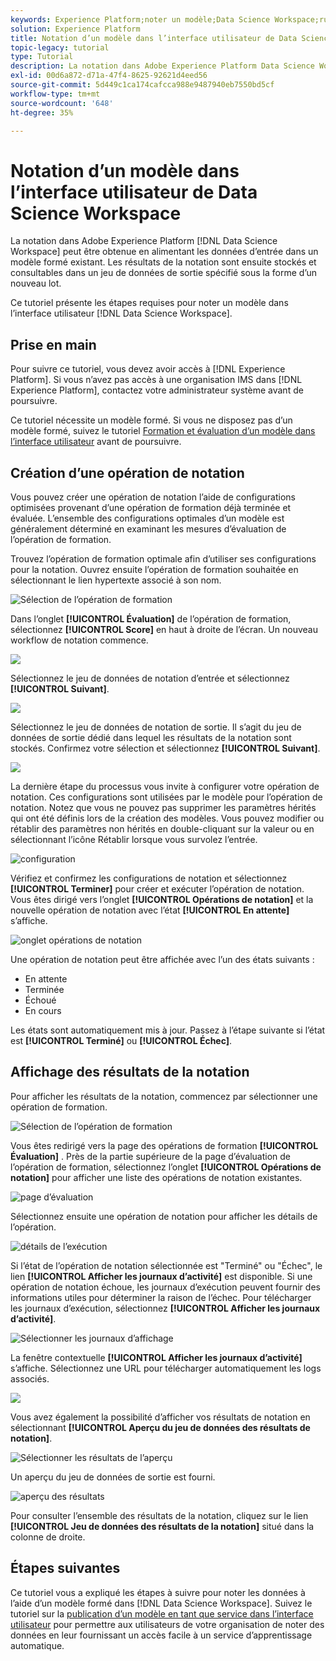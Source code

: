 ```yaml
---
keywords: Experience Platform;noter un modèle;Data Science Workspace;rubriques populaires;ui;opération de notation;résultats de notation
solution: Experience Platform
title: Notation d’un modèle dans l’interface utilisateur de Data Science Workspace
topic-legacy: tutorial
type: Tutorial
description: La notation dans Adobe Experience Platform Data Science Workspace peut être réalisée en alimentant un modèle formé existant avec des données d’entrée. Les résultats de la notation sont ensuite stockés et consultables dans un jeu de données de sortie spécifié sous la forme d’un nouveau lot.
exl-id: 00d6a872-d71a-47f4-8625-92621d4eed56
source-git-commit: 5d449c1ca174cafcca988e9487940eb7550bd5cf
workflow-type: tm+mt
source-wordcount: '648'
ht-degree: 35%

---
```


# Notation d’un modèle dans l’interface utilisateur de Data Science Workspace

La notation dans Adobe Experience Platform [!DNL Data Science Workspace] peut être obtenue en alimentant les données d’entrée dans un modèle formé existant. Les résultats de la notation sont ensuite stockés et consultables dans un jeu de données de sortie spécifié sous la forme d’un nouveau lot.

Ce tutoriel présente les étapes requises pour noter un modèle dans l’interface utilisateur [!DNL Data Science Workspace].

## Prise en main

Pour suivre ce tutoriel, vous devez avoir accès à [!DNL Experience Platform]. Si vous n’avez pas accès à une organisation IMS dans [!DNL Experience Platform], contactez votre administrateur système avant de poursuivre.

Ce tutoriel nécessite un modèle formé. Si vous ne disposez pas d’un modèle formé, suivez le tutoriel [Formation et évaluation d’un modèle dans l’interface utilisateur](./train-evaluate-model-ui.md) avant de poursuivre.

## Création d’une opération de notation

Vous pouvez créer une opération de notation l’aide de configurations optimisées provenant d’une opération de formation déjà terminée et évaluée. L’ensemble des configurations optimales d’un modèle est généralement déterminé en examinant les mesures d’évaluation de l’opération de formation.

Trouvez l’opération de formation optimale afin d’utiliser ses configurations pour la notation. Ouvrez ensuite l’opération de formation souhaitée en sélectionnant le lien hypertexte associé à son nom.

![Sélection de l’opération de formation](../images/models-recipes/score/select-run.png)

Dans l’onglet **[!UICONTROL Évaluation]** de l’opération de formation, sélectionnez **[!UICONTROL Score]** en haut à droite de l’écran. Un nouveau workflow de notation commence.

![](../images/models-recipes/score/training_run_overview.png)

Sélectionnez le jeu de données de notation d’entrée et sélectionnez **[!UICONTROL Suivant]**.

![](../images/models-recipes/score/scoring_input.png)

Sélectionnez le jeu de données de notation de sortie. Il s’agit du jeu de données de sortie dédié dans lequel les résultats de la notation sont stockés. Confirmez votre sélection et sélectionnez **[!UICONTROL Suivant]**.

![](../images/models-recipes/score/scoring_results.png)

La dernière étape du processus vous invite à configurer votre opération de notation. Ces configurations sont utilisées par le modèle pour l’opération de notation.
Notez que vous ne pouvez pas supprimer les paramètres hérités qui ont été définis lors de la création des modèles. Vous pouvez modifier ou rétablir des paramètres non hérités en double-cliquant sur la valeur ou en sélectionnant l’icône Rétablir lorsque vous survolez l’entrée.

![configuration](../images/models-recipes/score/configuration.png)

Vérifiez et confirmez les configurations de notation et sélectionnez **[!UICONTROL Terminer]** pour créer et exécuter l’opération de notation. Vous êtes dirigé vers l’onglet **[!UICONTROL Opérations de notation]** et la nouvelle opération de notation avec l’état **[!UICONTROL En attente]** s’affiche.

![onglet opérations de notation](../images/models-recipes/score/scoring_runs_tab.png)

Une opération de notation peut être affichée avec l’un des états suivants :
- En attente
- Terminée
- Échoué
- En cours

Les états sont automatiquement mis à jour. Passez à l’étape suivante si l’état est **[!UICONTROL Terminé]** ou **[!UICONTROL Échec]**.

## Affichage des résultats de la notation

Pour afficher les résultats de la notation, commencez par sélectionner une opération de formation.

![Sélection de l’opération de formation](../images/models-recipes/score/select-run.png)

Vous êtes redirigé vers la page des opérations de formation **[!UICONTROL Évaluation]** . Près de la partie supérieure de la page d’évaluation de l’opération de formation, sélectionnez l’onglet **[!UICONTROL Opérations de notation]** pour afficher une liste des opérations de notation existantes.

![page d’évaluation](../images/models-recipes/score/view_scoring_runs.png)

Sélectionnez ensuite une opération de notation pour afficher les détails de l’opération.

![détails de l’exécution](../images/models-recipes/score/view_details.png)

Si l’état de l’opération de notation sélectionnée est &quot;Terminé&quot; ou &quot;Échec&quot;, le lien **[!UICONTROL Afficher les journaux d’activité]** est disponible. Si une opération de notation échoue, les journaux d’exécution peuvent fournir des informations utiles pour déterminer la raison de l’échec. Pour télécharger les journaux d’exécution, sélectionnez **[!UICONTROL Afficher les journaux d’activité]**.

![Sélectionner les journaux d’affichage](../images/models-recipes/score/view_logs.png)

La fenêtre contextuelle **[!UICONTROL Afficher les journaux d’activité]** s’affiche. Sélectionnez une URL pour télécharger automatiquement les logs associés.

![](../images/models-recipes/score/activity_logs.png)

Vous avez également la possibilité d’afficher vos résultats de notation en sélectionnant **[!UICONTROL Aperçu du jeu de données des résultats de notation]**.

![Sélectionner les résultats de l’aperçu](../images/models-recipes/score/view_results.png)

Un aperçu du jeu de données de sortie est fourni.

![aperçu des résultats](../images/models-recipes/score/preview_results.png)

Pour consulter l’ensemble des résultats de la notation, cliquez sur le lien **[!UICONTROL Jeu de données des résultats de la notation]** situé dans la colonne de droite.

## Étapes suivantes

Ce tutoriel vous a expliqué les étapes à suivre pour noter les données à l’aide d’un modèle formé dans [!DNL Data Science Workspace]. Suivez le tutoriel sur la [publication d’un modèle en tant que service dans l’interface utilisateur](./publish-model-service-ui.md) pour permettre aux utilisateurs de votre organisation de noter des données en leur fournissant un accès facile à un service d’apprentissage automatique.

